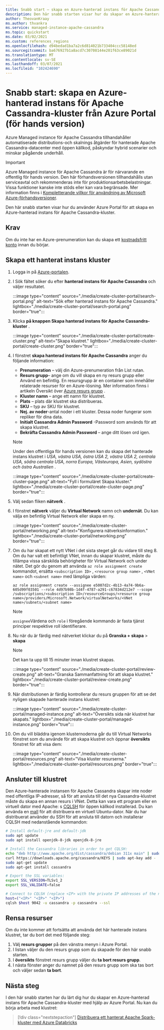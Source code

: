 ```yaml
---
title: Snabb start – skapa en Azure-hanterad instans för Apache Cassandra-kluster från Azure Portal
description: Den här snabb starten visar hur du skapar en Azure-hanterad instans för Apache Cassandra-kluster med hjälp av Azure Portal.
author: TheovanKraay
ms.author: thvankra
ms.service: managed-instance-apache-cassandra
ms.topic: quickstart
ms.date: 03/02/2021
ms.custom: references_regions
ms.openlocfilehash: d94bedad1ba7a2c6d814021b733404ccc58148ed
ms.sourcegitcommit: ba676927b1a8acd7c30708144e201f63ce89021d
ms.translationtype: MT
ms.contentlocale: sv-SE
ms.lasthandoff: 03/07/2021
ms.locfileid: "102424690"
---
```

# <a name="quickstart-create-an-azure-managed-instance-for-apache-cassandra-cluster-from-the-azure-portal-preview"></a>Snabb start: skapa en Azure-hanterad instans för Apache Cassandra-kluster från Azure Portal (för hands version)
 
Azure Managed instance för Apache Cassandra tillhandahåller automatiserade distributions-och skalnings åtgärder för hanterade Apache Cassandra-datacenter med öppen källkod, påskyndar hybrid scenarier och minskar pågående underhåll.

> [!IMPORTANT]
> Azure Managed instance för Apache Cassandra är för närvarande en offentlig för hands version.
> Den här förhandsversionen tillhandahålls utan serviceavtal och rekommenderas inte för produktionsarbetsbelastningar. Vissa funktioner kanske inte stöds eller kan vara begränsade.
> Mer information finns i [Kompletterande villkor för användning av Microsoft Azure-förhandsversioner](https://azure.microsoft.com/support/legal/preview-supplemental-terms/).

Den här snabb starten visar hur du använder Azure Portal för att skapa en Azure-hanterad instans för Apache Cassandra-kluster.

## <a name="prerequisites"></a>Krav

Om du inte har en Azure-prenumeration kan du skapa ett [kostnadsfritt konto](https://azure.microsoft.com/free/?WT.mc_id=A261C142F) innan du börjar.

## <a name="create-a-managed-instance-cluster"></a><a id="create-account"></a>Skapa ett hanterat instans kluster

1. Logga in på [Azure-portalen](https://portal.azure.com/).

1. I Sök fältet söker du efter **hanterad instans för Apache Cassandra** och väljer resultatet.

   :::image type="content" source="./media/create-cluster-portal/search-portal.png" alt-text="Sök efter hanterad instans för Apache Cassandra." lightbox="./media/create-cluster-portal/search-portal.png" border="true":::

1. Klicka **på knappen Skapa hanterad instans för Apache Cassandra-kluster** .

   :::image type="content" source="./media/create-cluster-portal/create-cluster.png" alt-text="Skapa klustret." lightbox="./media/create-cluster-portal/create-cluster.png" border="true":::

1. I fönstret **skapa hanterad instans för Apache Cassandra** anger du följande information:

   * **Prenumeration** – välj din Azure-prenumeration från List rutan.
   * **Resurs grupp**– ange om du vill skapa en ny resurs grupp eller Använd en befintlig. En resursgrupp är en container som innehåller relaterade resurser för en Azure-lösning. Mer information finns i artikeln Översikt över [Azure resurs grupp](../azure-resource-manager/management/overview.md) .
   * **Kluster namn** – ange ett namn för klustret.
   * **Plats** – plats där klustret ska distribueras.
   * **SKU** – typ av SKU för klustret.
   * **Nej. av noder**-antal noder i ett kluster. Dessa noder fungerar som repliker för dina data.
   * **Initialt Cassandra Admin Password** -Password som används för att skapa klustret.
   * **Bekräfta Cassandra Admin Password** – ange ditt lösen ord igen.

    > [!NOTE]
    > Under den offentliga för hands versionen kan du skapa det hanterade instans klustret i *USA, västra USA, östra USA 2, västra USA 2, centrala USA, södra centrala USA, norra Europa, Västeuropa, Asien, sydöstra och östra Australien* .

   :::image type="content" source="./media/create-cluster-portal/create-cluster-page.png" alt-text="Fyll i formuläret Skapa kluster." lightbox="./media/create-cluster-portal/create-cluster-page.png" border="true":::

1. Välj sedan fliken **nätverk** .

1. I fönstret **nätverk** väljer du **Virtual Network** namn och **undernät**. Du kan välja en befintlig Virtual Network eller skapa en ny.

   :::image type="content" source="./media/create-cluster-portal/networking.png" alt-text="Konfigurera nätverksinformation." lightbox="./media/create-cluster-portal/networking.png" border="true":::

1. Om du har skapat ett nytt VNet i det sista steget går du vidare till steg 8. Om du har valt ett befintligt VNet, innan du skapar klustret, måste du tillämpa vissa särskilda behörigheter för Virtual Network och under nätet. Det gör du genom att använda `az role assignment create` kommandot, ersätta `<subscription ID>` , `<resource group name>` , `<VNet name>` och `<subnet name>` med lämpliga värden:

   ```azurecli-interactive
   az role assignment create --assignee e5007d2c-4b13-4a74-9b6a-605d99f03501 --role 4d97b98b-1d4f-4787-a291-c67834d212e7 --scope /subscriptions/<subscription ID>/resourceGroups/<resource group name>/providers/Microsoft.Network/virtualNetworks/<VNet name>/subnets/<subnet name>
   ```

   > [!NOTE]
   > `assignee`Värdena och `role` i föregående kommando är fasta tjänst principer respektive roll identifierare.

1. Nu när du är färdig med nätverket klickar du på **Granska + skapa**  >  **skapa**

    > [!NOTE]
    > Det kan ta upp till 15 minuter innan klustret skapas.

   :::image type="content" source="./media/create-cluster-portal/review-create.png" alt-text="Granska Sammanfattning för att skapa klustret." lightbox="./media/create-cluster-portal/review-create.png" border="true":::


1. När distributionen är färdig kontrollerar du resurs gruppen för att se det nyligen skapade hanterade instans klustret:

   :::image type="content" source="./media/create-cluster-portal/managed-instance.png" alt-text="Översikts sida när klustret har skapats." lightbox="./media/create-cluster-portal/managed-instance.png" border="true":::

1. Om du vill bläddra igenom klusternoderna går du till Virtual Networks fönstret som du använde för att skapa klustret och öppnar **översikts** fönstret för att visa dem:

   :::image type="content" source="./media/create-cluster-portal/resources.png" alt-text="Visa kluster resurserna." lightbox="./media/create-cluster-portal/resources.png" border="true":::



## <a name="connecting-to-your-cluster"></a>Ansluter till klustret

Den Azure-hanterade instansen för Apache Cassandra skapar inte noder med offentliga IP-adresser, så för att ansluta till det nya Cassandra-klustret måste du skapa en annan resurs i VNet. Detta kan vara ett program eller en virtuell dator med Apache: s [CQLSH](https://cassandra.apache.org/doc/latest/tools/cqlsh.html) för öppen källkod installerad. Du kan använda en [mall](https://azure.microsoft.com/resources/templates/101-vm-simple-linux/) för att distribuera en virtuell Ubuntu-dator. När du har distribuerat använder du SSH för att ansluta till datorn och installerar CQLSH med nedanstående kommandon:

```bash
# Install default-jre and default-jdk
sudo apt update
sudo apt install openjdk-8-jdk openjdk-8-jre

# Install the Cassandra libraries in order to get CQLSH:
echo "deb http://www.apache.org/dist/cassandra/debian 311x main" | sudo tee -a /etc/apt/sources.list.d/cassandra.sources.list
curl https://downloads.apache.org/cassandra/KEYS | sudo apt-key add -
sudo apt-get update
sudo apt-get install cassandra

# Export the SSL variables:
export SSL_VERSION=TLSv1_2
export SSL_VALIDATE=false

# Connect to CQLSH (replace <IP> with the private IP addresses of the nodes in your Datacenter):
host=("<IP>" "<IP>" "<IP>")
cqlsh $host 9042 -u cassandra -p cassandra --ssl
```

## <a name="clean-up-resources"></a>Rensa resurser

Om du inte kommer att fortsätta att använda det här hanterade instans klustret, tar du bort det med följande steg:

1. Välj **resurs grupper** på den vänstra menyn i Azure Portal.
1. I listan väljer du den resurs grupp som du skapade för den här snabb starten.
1. I **översikts** fönstret resurs grupp väljer du **ta bort resurs grupp**.
1. I nästa fönster anger du namnet på den resurs grupp som ska tas bort och väljer sedan **ta bort**.

## <a name="next-steps"></a>Nästa steg

I den här snabb starten har du lärt dig hur du skapar en Azure-hanterad instans för Apache Cassandra-kluster med hjälp av Azure Portal. Nu kan du börja arbeta med klustret:

> [!div class="nextstepaction"]
> [Distribuera ett hanterat Apache Spark-kluster med Azure Databricks](deploy-cluster-databricks.md)

